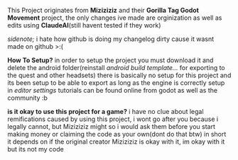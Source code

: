 This Project originates from **Miziziziz** and their **Gorilla Tag Godot Movement** project, 
the only changes ive made are orginization as well as edits using **ClaudeAI**(still havent tested if they work)

*sidenote;* i hate how github is doing my changelog dirty cause it wasnt made on github >:(

**How To Setup?**
in order to setup the project you must download it and delete the android folder(reinstall *android build template...* for exporting to the quest and other headsets)
there is basically no setup for this project and its been setup to be able to export as long as the engine is correctly setup in *editor settings* tutorials can be found online from godot as well as the community :b

**is it okay to use this project for a game?**
i have no clue about legal remifications caused by using this project, i wont go after you because i legally cannot, but Miziziziz might so i would ask them before you start making money or claiming the code as your own(dont do that btw) 
in short it depends on if the original creator Miziziziz is okay with it, im okay with it but its not my code
